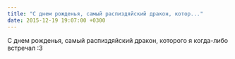 ```yaml
---
title: "С днем рожденья, самый распиздяйский дракон, котор..."
date: 2015-12-19 19:07:00 +0300
---
```


С днем рожденья, самый распиздяйский дракон, которого я когда-либо встречал :3

